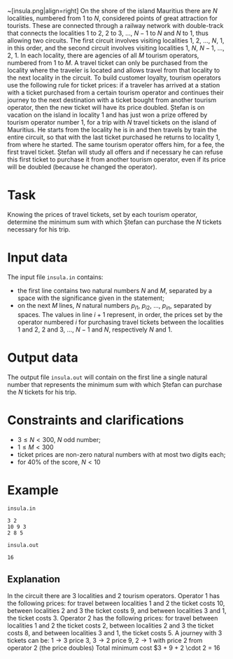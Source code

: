 ~[insula.png|align=right]
On the shore of the island Mauritius there are $N$ localities, numbered from $1$ to $N$, considered points of great attraction for tourists. These are connected through a railway network with double-track that connects the localities $1$ to $2$, $2$ to $3$, $\ldots$, $N - 1$ to $N$ and $N$ to $1$, thus allowing two circuits. The first circuit involves visiting localities $1$, $2$, $\ldots$, $N$, $1$, in this order, and the second circuit involves visiting localities $1$, $N$, $N - 1$, $\ldots$, $2$, $1$. In each locality, there are agencies of all $M$ tourism operators, numbered from $1$ to $M$.
A travel ticket can only be purchased from the locality where the traveler is located and allows travel from that locality to the next locality in the circuit. To build customer loyalty, tourism operators use the following rule for ticket prices: if a traveler has arrived at a station with a ticket purchased from a certain tourism operator and continues their journey to the next destination with a ticket bought from another tourism operator, then the new ticket will have its price doubled.
Ștefan is on vacation on the island in locality $1$ and has just won a prize offered by tourism operator number $1$, for a trip with $N$ travel tickets on the island of Mauritius.
He starts from the locality he is in and then travels by train the entire circuit, so that with the last ticket purchased he returns to locality $1$, from where he started. The same tourism operator offers him, for a fee, the first travel ticket. Ștefan will study all offers and if necessary he can refuse this first ticket to purchase it from another tourism operator, even if its price will be doubled (because he changed the operator).

# Task

Knowing the prices of travel tickets, set by each tourism operator, determine the minimum sum with which Ștefan can purchase the $N$ tickets necessary for his trip.

# Input data

The input file `insula.in` contains:

* the first line contains two natural numbers $N$ and $M$, separated by a space with the significance given in the statement;
* on the next $M$ lines, $N$ natural numbers $p_{i1}$, $p_{i2}$, $\ldots$, $p_{in}$, separated by spaces. The values in line $i + 1$ represent, in order, the prices set by the operator numbered $i$ for purchasing travel tickets between the localities $1$ and $2$, $2$ and $3$, $\ldots$, $N - 1$ and $N$, respectively $N$ and $1$.

# Output data

The output file `insula.out` will contain on the first line a single natural number that represents the minimum sum with which Ștefan can purchase the $N$ tickets for his trip.

# Constraints and clarifications

* $3 \leq N < 300$, $N$ odd number;
* $1 \leq M < 300$
* ticket prices are non-zero natural numbers with at most two digits each;
* for $40\%$ of the score, $N < 10$

# Example

`insula.in`
```
3 2
10 9 3
2 8 5
```

`insula.out`
```
16
```

## Explanation

In the circuit there are $3$ localities and $2$ tourism operators.
Operator $1$ has the following prices: for travel between localities $1$ and $2$ the ticket costs $10$, between localities $2$ and $3$ the ticket costs $9$, and between localities $3$ and $1$, the ticket costs $3$.
Operator $2$ has the following prices: for travel between localities $1$ and $2$ the ticket costs $2$, between localities $2$ and $3$ the ticket costs $8$, and between localities $3$ and $1$, the ticket costs $5$. A journey with $3$ tickets can be: $1 \rightarrow 3$ price $3$, $3 \rightarrow 2$ price $9$, $2 \rightarrow 1$ with price $2$ from operator $2$ (the price doubles)
Total minimum cost $3 + 9 + 2 \cdot 2 = 16